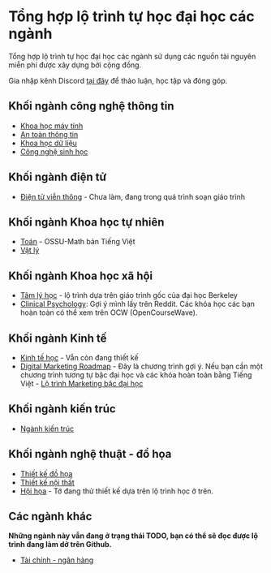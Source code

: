 # Tổng hợp lộ trình tự học đại học các ngành

Tổng hợp lộ trình tự học đại học các ngành sử dụng các nguồn tài nguyên miễn phí được xây dựng bởi cộng đồng. 

Gia nhập kênh Discord [tại đây](https://discord.gg/4fzTNyP6rC) để thảo luận, học tập và đóng góp.


## Khối ngành công nghệ thông tin

- [Khoa học máy tính](./cntt/khoa-hoc-may-tinh/README.md)
- [An toàn thông tin](./cntt/an-toan-thong-tin/README.md)
- [Khoa học dữ liệu](./cntt/khoa-hoc-du-lieu/README.md)
- [Công nghệ sinh học](./cntt/cong-nghe-sinh-hoc/README.md)

## Khối ngành điện tử
- [Điện tử viễn thông]() - Chưa làm, đang trong quá trình soạn giáo trình

## Khối ngành Khoa học tự nhiên

- [Toán](./khtn/toan/README.md) - OSSU-Math bản Tiếng Việt 
- [Vật lý](./khtn/vat-ly/README.md)

## Khối ngành Khoa học xã hội

- [Tâm lý học](./khxh/tam-ly-hoc/README.md) - lộ trình dựa trên giáo trình gốc của đại học Berkeley
- [Clinical Psychology](./khxh/tam-ly-hoc/clinical-psychology.md): Gợi ý mình lấy trên Reddit. Các khóa học các bạn hoàn toàn có thể xem trên OCW (OpenCourseWave).

## Khối ngành Kinh tế

- [Kinh tế học](./kinh-te/kinh-te-hoc/README.md) - Vẫn còn đang thiết kế
- [Digital Marketing Roadmap](./kinh-te/marketing/digital-marketing-roadmap.md) - Đây là chương trình gợi ý. Nếu bạn cần một chương trình tương tự bậc đại học và các khóa hoàn toàn bằng Tiếng Việt - [Lộ trình Marketing bậc đại học](./kinh-te/marketing/README.md)

## Khối ngành kiến trúc

- [Ngành kiến trúc](./ktxd/kien-truc/README.md) 

## Khối ngành nghệ thuật - đồ họa

- [Thiết kế đồ họa](./nghe-thuat-do-hoa/thiet-ke-do-hoa/README.md)
- [Thiết kế nội thất](./nghe-thuat-do-hoa/thiet-ke-noi-that/README.md)
- [Hội họa](./nghe-thuat-do-hoa/hoi-hoa/README.md) - Tớ đang thử thiết kế dựa trên lộ trình học ở trên.


## Các ngành khác 

**Những ngành này vẫn đang ở trạng thái TODO, bạn có thể sẽ đọc được lộ trình đang làm dở trên Github.**

- [Tài chính - ngân hàng]()



